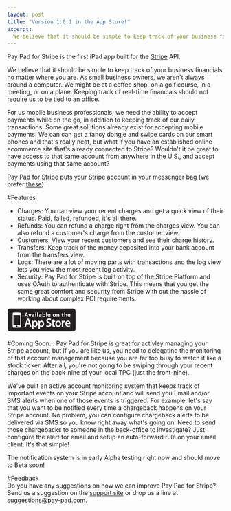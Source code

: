 ```yaml
---
layout: post
title: "Version 1.0.1 in the App Store!"
excerpt:
  We believe that it should be simple to keep track of your business financials no matter where you are. As small business owners, we aren't always around a computer. We might be at a coffee shop, on a golf course, in a meeting, or on a plane. Keeping track of real-time financials should not require us to be tied to an office.
---
```


Pay Pad for Stripe is the first iPad app built for the [Stripe](http://www.stripe.com) API.

We believe that it should be simple to keep track of your business financials no matter where you are. As small business owners, we aren't always around a computer. We might be at a coffee shop, on a golf course, in a meeting, or on a plane. Keeping track of real-time financials should not require us to be tied to an office.

For us mobile business professionals, we need the ability to accept payments while on the go, in addition to keeping track of our daily transactions. Some great solutions already exist for accepting mobile payments. We can can get a fancy dongle and swipe cards on our smart phones and that's really neat, but what if you have an established online ecommerce site that's already connected to Stripe? Wouldn't it be great to have access to that same account from anywhere in the U.S., and accept payments using that same account?

Pay Pad for Stripe puts your Stripe account in your messenger bag (we prefer [these](http://www.timbuk2.com)). 

#Features  
- Charges: You can view your recent charges and get a quick view of their status. Paid, failed, refunded, it's all there.  
- Refunds: You can refund a charge right from the charges view. You can also refund a customer's charge from the customer view.  
- Customers: View your recent customers and see their charge history.  
- Transfers: Keep track of the money deposited into your bank account from the transfers view.  
- Logs: There are a lot of moving parts with transactions and the log view lets you view the most recent log activity.  
- Security: Pay Pad for Stripe is built on top of the Stripe Platform and uses OAuth to authenticate with Stripe. This means that you get the same great comfort and security from Stripe with out the hassle of working about complex PCI requirements.

<a href="http://itunes.apple.com/us/app/pay-pad-for-stripe/id545150163?ls=1&mt=8"><img src="/img/app-store-badge.png" alt="Available in the App Store"></a>

#Coming Soon...
Pay Pad for Stripe is great for activley managing your Stripe account, but if you are like us, you need to delegating the monitoring of that account management because you are far too busy to watch it like a stock ticker. After all, you're not going to be swiping through your recent charges on the back-nine of your local TPC (just the front-nine). 

We've built an active account monitoring system that keeps track of important events on your Stripe account and will send you Email and/or SMS alerts when one of those events is triggered. For example, let's say that you want to be notified every time a chargeback happens on your Stripe account. No problem, you can configure chargeback alerts to be delivered via SMS so you know right away what's going on. Need to send those chargebacks to someone in the back-office to investigate? Just configure the alert for email and setup an auto-forward rule on your email client. It's that simple!

The notification system is in early Alpha testing right now and should move to Beta soon!

#Feedback  
Do you have any suggestions on how we can improve Pay Pad for Stripe? Send us a suggestion on the [support site](http://paypad.uservoice.com) or drop us a line at [suggestions@pay-pad.com](mailto:suggestions@pay-pad.com).